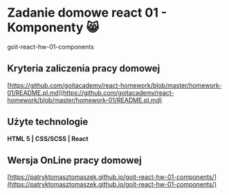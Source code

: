 # Zadanie domowe react 01 - Komponenty 😸
 goit-react-hw-01-components

## Kryteria zaliczenia pracy domowej
[https://github.com/goitacademy/react-homework/blob/master/homework-01/README.pl.md](https://github.com/goitacademy/react-homework/blob/master/homework-01/README.pl.md)

## Użyte technologie
**HTML 5 | CSS/SCSS | React**


## Wersja OnLine pracy domowej
[https://patryktomasztomaszek.github.io/goit-react-hw-01-components/](https://patryktomasztomaszek.github.io/goit-react-hw-01-components/)
